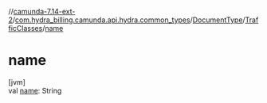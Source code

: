 //[camunda-7.14-ext-2](../../../../index.md)/[com.hydra_billing.camunda.api.hydra.common_types](../../index.md)/[DocumentType](../index.md)/[TrafficClasses](index.md)/[name](name.md)

# name

[jvm]\
val [name](name.md): String
